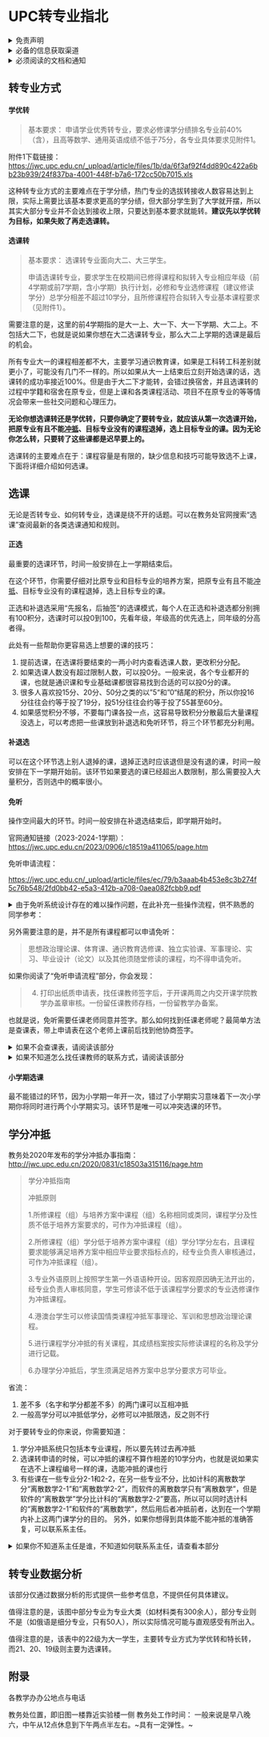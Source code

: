# UPC转专业指北
<details>
  <summary>免责声明</summary>
  
本文作者仅提供经验分享，个人理解难免出现纰漏。

故本文仅供参考，实际情况请自行理解判断，如果出现任何问题本文作者不负任何责任。
  
</details>

<details>
  <summary>必备的信息获取渠道</summary>

UPC转专业交流QQ群：534385291

目前有一千多人，涵盖了各个专业的学长学姐和同学。

教务处官网：https://jwc.upc.edu.cn/

转专业相关的各类通知和规定都可以在这个网站搜到。
  
</details>


<details>
  <summary>必须阅读的文档和通知</summary>

教务处发布的2023年转专业申请及审核工作安排：https://jwc.upc.edu.cn/2023/0418/c18520a401246/page.psp

培养方案：有纸质书，各学院群也会发布，不在此赘述

教务处发布的2023-2024-1学期选课的通知：https://jwc.upc.edu.cn/2023/0719/c18519a408652/page.htm
  
</details>


## 转专业方式
#### 学优转
>基本要求：
>申请学业优秀转专业，要求必修课学分绩排名专业前40%（含），且高等数学、通用英语成绩不低于75分，各专业具体要求见附件1。

附件1下载链接： https://jwc.upc.edu.cn/_upload/article/files/1b/da/6f3af92f4dd890c422a6bb23b939/24f837ba-4001-448f-b7a6-172cc50b7015.xls

这种转专业方式的主要难点在于学分绩，热门专业的选拔转接收人数容易达到上限，实际上需要比该基本要求更高的学分绩，但大部分学生到了大学就开摆，所以其实大部分专业并不会达到接收上限，只要达到基本要求就能转。**建议先以学优转为目标，如果失败了再走选课转。**

#### 选课转
>基本要求：
选课转专业面向大二、大三学生。
>
>申请选课转专业，要求学生在校期间已修得课程和拟转入专业相应年级（前4学期或前7学期，含小学期）执行计划，必修和专业选修课程（建议修读学分）总学分相差不超过10学分，且所修课程符合拟转入专业基本课程要求（见附件1）。

需要注意的是，这里的前4学期指的是大一上、大一下、大一下学期、大二上。不包括大二下，也就是说如果你想在大二选课转专业，那么大二上学期的选课是最后的机会。

所有专业大一的课程相差都不大，主要学习通识教育课，如果是工科转工科差别就更小了，可能没有几门不一样的。所以如果从大一上结束后立刻开始选课的话，选课转的成功率接近100%。但是由于大二下才能转，会错过换宿舍，并且选课转的过程中学籍和宿舍在原专业，但是上课和各类课程活动、项目不在原专业的等等情况会带来一些社交问题和心理压力。

**无论你想选课转还是学优转，只要你确定了要转专业，就应该从第一次选课开始，把原专业有且不能[冲抵](#2)、目标专业没有的课程退掉，选上目标专业的课。因为无论你怎么转，只要转了这些课都是迟早要上的。**

选课转的主要难点在于：课程容量是有限的，缺少信息和技巧可能导致选不上课，下面将详细介绍如何选课。
## 选课
无论是否转专业、如何转专业，选课是绕不开的话题。可以在教务处官网搜索“选课”查阅最新的各类选课通知和规则。
#### 正选
最重要的选课环节，时间一般安排在上一学期结束后。

在这个环节，你需要仔细对比原专业和目标专业的培养方案，把原专业有且不能[冲抵](#2)、目标专业没有的课程退掉，选上目标专业的课。

正选和补退选采用“先报名，后抽签”的选课模式，每个人在正选和补退选都分别拥有100积分，选课时可以投0到100，先看年级，年级高的优先选上，同年级的分高者得。

此处有一些帮助你更容易选上想要的课的技巧：

1. 提前选课，在选课将要结束的一两小时内查看选课人数，更改积分分配。
2. 如果选课人数没有超过限制人数，可以投0分。一般来说，各个专业都开的课，也就是通识课和专业基础课都很容易找到合适的可以投0分的课。
3. 很多人喜欢投15分、20分、50分之类的以”5“和”0“结尾的积分，所以你投16分往往会约等于投了19分，投51分往往会约等于投了55甚至60分。
4. 如果感觉积分不够，不要每门课各投一点，这容易导致积分分散最后大量课程没选上，可以考虑把一些课放到补退选和免听环节，将三个环节都充分利用。
#### 补退选
可以在这个环节选上别人退掉的课，退掉正选时应该退但是没有退的课，时间一般安排在下一学期开始前。该环节如果要选的课已经超出人数限制，那么需要投入大量积分，否则选中的概率很小。
#### 免听
操作空间最大的环节。时间一般安排在补退选结束后，即学期开始时。

官网通知链接（2023-2024-1学期）：https://jwc.upc.edu.cn/2023/0906/c18519a411065/page.htm

免听申请流程：

https://jwc.upc.edu.cn/_upload/article/files/ec/79/b3aaab4b453e8c3b274f5c76b548/2fd0bb42-e5a3-412b-a708-0aea082fcbb9.pdf

<details>
  <summary>由于免听系统设计存在的难以操作问题，在此补充一些操作流程，供不熟悉的同学参考：</summary>
  
  点击左上角全部课程，等待一两分钟。
![image](https://github.com/woqiqishi/How-to-change-majors-at-UPC/assets/131324500/d314fbdc-6c38-4fd3-9313-0e35540ada79)

  加载出来后搜索要查询的课程
![image](https://github.com/woqiqishi/How-to-change-majors-at-UPC/assets/131324500/9c7671a0-7f1a-4e35-b024-7d28a8bfbca5)

  拉到右下角翻页并等待
![image](https://github.com/woqiqishi/How-to-change-majors-at-UPC/assets/131324500/61224e8a-4fd9-4350-8dc9-00f1615c867b)

  等到加载完毕（左上角不再转圈）翻回第一页
![image](https://github.com/woqiqishi/How-to-change-majors-at-UPC/assets/131324500/bd0389cc-13e9-4680-bed9-85f6ca9ae87d)

  选择要免听的课并提交。“其他事由或说明”可以随便填，一般填时间冲突即可。
  
</details>




另外需要注意的是，并不是所有课程都可以申请免听：
>思想政治理论课、体育课、通识教育选修课、独立实验课、军事理论、实习、毕业设计（论文）以及其他须随堂修读的课程，均不得申请免听。

如果你阅读了“免听申请流程”部分，你会发现：
>4. 打印出纸质申请表，找任课教师签字后，于开课两周之内交开课学院教学办盖章审核。一份留任课教师存档，一份留教学办备案。

也就是说，免听需要任课老师同意并签字。那么如何找到任课老师呢？最简单方法是查课表，带上申请表在这个老师上课前后找到他协商签字。

<details>
  <summary>如果不会查课表，请阅读该部分</summary>
  
1. 微信→中国石油大学公众号→教务信息→微查询
2. 数字石大→教学应用→教务系统→学期理论课表→各类课表查询
如果你担心老师不同意白跑一趟，可以先找到老师的联系方式并线上沟通。不过一般来说老师都会同意的。
  
</details>

<details>
  <summary>如果不知道怎么找任课教师的联系方式，请阅读该部分</summary>
  <a name="1"></a>
1. 百度搜索该任课教师名字
2. 打开石大官网，在教学院部部分进入老师所在院部，搜索名字
3. 如果实在找不到，可以在石大转专业交流群（QQ群：534385291）询问
  
</details>



#### 小学期选课
最不能错过的环节，因为小学期一年开一次，错过了小学期实习意味着下一次小学期你将同时进行两个小学期实习。该环节是唯一可以冲突选课的环节。

## 学分冲抵
<a name="2"></a>
教务处2020年发布的学分冲抵办事指南：http://jwc.upc.edu.cn/2020/0831/c18503a315116/page.htm
>学分冲抵指南
>
>冲抵原则
>
>1.所修课程（组）与培养方案中课程（组）名称相同或类同，课程学分及性质不低于培养方案要求的，可作为冲抵课程（组）。
>
>2.所修课程（组）学分低于培养方案中课程（组）学分1学分左右，且课程要求能够满足培养方案中相应毕业要求指标点的，经专业负责人审核通过，可作为冲抵课程（组）。
>
>3.专业外语原则上按照学生第一外语语种开设。因客观原因确无法开出的，经专业负责人审核同意，学生可修读不低于该课程学分要求的专业选修课作为冲抵课程。
>
>4.港澳台学生可以修读国情类课程冲抵军事理论、军训和思想政治理论课程。
>
>5.进行课程学分冲抵的有关课程，其成绩档案按实际修读课程的名称及学分进行记载。
>
>6.办理学分冲抵后，学生须满足培养方案中总学分要求方可毕业。

省流：
1. 差不多（名字和学分都差不多）的两门课可以互相冲抵
2. 一般高学分可以冲抵低学分，必修可以冲抵限选，反之则不行
   
对于要转专业的你来说，你需要知道：
1. 学分冲抵系统只包括本专业课程，所以要先转过去再冲抵
2. 选课转申请的时候，可以冲抵的课程不算作相差的10学分内，也就是说如果实在选不上课程编号一样的课，选能冲抵的课也行
3. 有些课在一些专业分2-1和2-2，在另一些专业不分，比如计科的离散数学分“离散数学2-1”和“离散数学2-2”，而软件的离散数学只有“离散数学”，但是软件的“离散数学”学分比计科的“离散数学2-2”要高，所以可以同时选计科的“离散数学2-1”和软件的“离散数学”，然后用后者冲抵前者，达到在一个学期内补上这两门课学分的目的。
另外，如果你想得到具体能不能冲抵的准确答复，可以联系系主任。

<details>
  <summary>如果你不知道系主任是谁，不知道如何联系系主任，请查看本部分</summary>
  此处以计科为例：
  ![image](https://github.com/woqiqishi/How-to-change-majors-at-UPC/assets/131324500/2192bd02-f1f4-4edb-982d-822c0170c37a)

  ![image](https://github.com/woqiqishi/How-to-change-majors-at-UPC/assets/131324500/e2e3fe7b-c336-4574-b9dd-5412ffccbe9a)

  ![image](https://github.com/woqiqishi/How-to-change-majors-at-UPC/assets/131324500/da7049af-16fc-4c60-968d-b28fa00766b3)

  然后可以参考[这里](#1)

</details>


## 转专业数据分析
该部分仅通过数据分析的形式提供一些参考信息，不提供任何具体建议。

值得注意的是，该图中部分专业为专业大类（如材料类有300余人），部分专业则不是（如俄语是细分专业，只有50人），所以实际情况可能与直观感受有所出入。


值得注意的是，该表中的22级为大一学生，主要转专业方式为学优转和特长转，而21、20、19级则主要为选课转。
## 附录
各教学办办公地点与电话

教务处位置，即旧图一楼靠近实验楼一侧
教务处工作时间：
一般来说是早八晚六，中午从12点休息到下午两点半左右。~具有一定弹性。~
